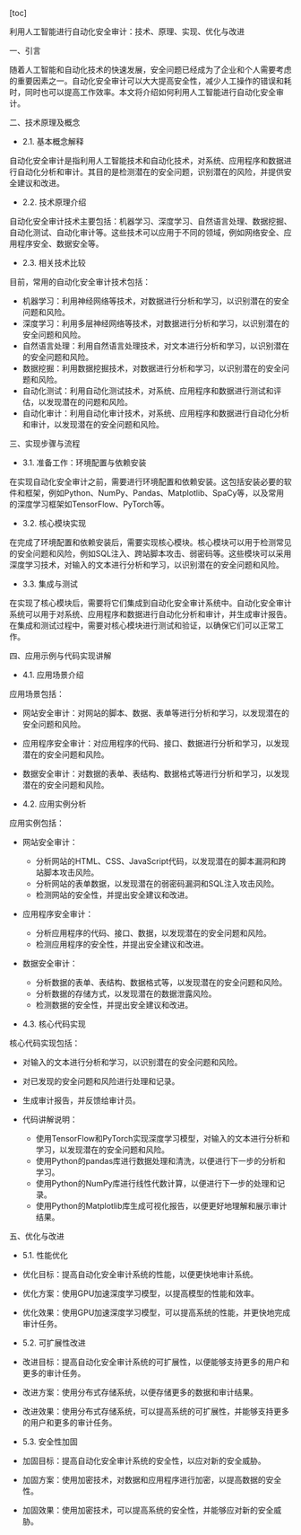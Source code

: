 
[toc]                    
                
                
利用人工智能进行自动化安全审计：技术、原理、实现、优化与改进

一、引言

随着人工智能和自动化技术的快速发展，安全问题已经成为了企业和个人需要考虑的重要因素之一。自动化安全审计可以大大提高安全性，减少人工操作的错误和耗时，同时也可以提高工作效率。本文将介绍如何利用人工智能进行自动化安全审计。

二、技术原理及概念

- 2.1. 基本概念解释

自动化安全审计是指利用人工智能技术和自动化技术，对系统、应用程序和数据进行自动化分析和审计。其目的是检测潜在的安全问题，识别潜在的风险，并提供安全建议和改进。

- 2.2. 技术原理介绍

自动化安全审计技术主要包括：机器学习、深度学习、自然语言处理、数据挖掘、自动化测试、自动化审计等。这些技术可以应用于不同的领域，例如网络安全、应用程序安全、数据安全等。

- 2.3. 相关技术比较

目前，常用的自动化安全审计技术包括：

- 机器学习：利用神经网络等技术，对数据进行分析和学习，以识别潜在的安全问题和风险。
- 深度学习：利用多层神经网络等技术，对数据进行分析和学习，以识别潜在的安全问题和风险。
- 自然语言处理：利用自然语言处理技术，对文本进行分析和学习，以识别潜在的安全问题和风险。
- 数据挖掘：利用数据挖掘技术，对数据进行分析和学习，以识别潜在的安全问题和风险。
- 自动化测试：利用自动化测试技术，对系统、应用程序和数据进行测试和评估，以发现潜在的问题和风险。
- 自动化审计：利用自动化审计技术，对系统、应用程序和数据进行自动化分析和审计，以发现潜在的安全问题和风险。

三、实现步骤与流程

- 3.1. 准备工作：环境配置与依赖安装

在实现自动化安全审计之前，需要进行环境配置和依赖安装。这包括安装必要的软件和框架，例如Python、NumPy、Pandas、Matplotlib、SpaCy等，以及常用的深度学习框架如TensorFlow、PyTorch等。

- 3.2. 核心模块实现

在完成了环境配置和依赖安装后，需要实现核心模块。核心模块可以用于检测常见的安全问题和风险，例如SQL注入、跨站脚本攻击、弱密码等。这些模块可以采用深度学习技术，对输入的文本进行分析和学习，以识别潜在的安全问题和风险。

- 3.3. 集成与测试

在实现了核心模块后，需要将它们集成到自动化安全审计系统中。自动化安全审计系统可以用于对系统、应用程序和数据进行自动化分析和审计，并生成审计报告。在集成和测试过程中，需要对核心模块进行测试和验证，以确保它们可以正常工作。

四、应用示例与代码实现讲解

- 4.1. 应用场景介绍

应用场景包括：

- 网站安全审计：对网站的脚本、数据、表单等进行分析和学习，以发现潜在的安全问题和风险。
- 应用程序安全审计：对应用程序的代码、接口、数据进行分析和学习，以发现潜在的安全问题和风险。
- 数据安全审计：对数据的表单、表结构、数据格式等进行分析和学习，以发现潜在的安全问题和风险。

- 4.2. 应用实例分析

应用实例包括：

- 网站安全审计：

   - 分析网站的HTML、CSS、JavaScript代码，以发现潜在的脚本漏洞和跨站脚本攻击风险。
   - 分析网站的表单数据，以发现潜在的弱密码漏洞和SQL注入攻击风险。
   - 检测网站的安全性，并提出安全建议和改进。

- 应用程序安全审计：

   - 分析应用程序的代码、接口、数据，以发现潜在的安全问题和风险。
   - 检测应用程序的安全性，并提出安全建议和改进。

- 数据安全审计：

   - 分析数据的表单、表结构、数据格式等，以发现潜在的安全问题和风险。
   - 分析数据的存储方式，以发现潜在的数据泄露风险。
   - 检测数据的安全性，并提出安全建议和改进。

- 4.3. 核心代码实现

核心代码实现包括：

- 对输入的文本进行分析和学习，以识别潜在的安全问题和风险。
- 对已发现的安全问题和风险进行处理和记录。
- 生成审计报告，并反馈给审计员。

- 代码讲解说明：

   - 使用TensorFlow和PyTorch实现深度学习模型，对输入的文本进行分析和学习，以发现潜在的安全问题和风险。
   - 使用Python的pandas库进行数据处理和清洗，以便进行下一步的分析和学习。
   - 使用Python的NumPy库进行线性代数计算，以便进行下一步的处理和记录。
   - 使用Python的Matplotlib库生成可视化报告，以便更好地理解和展示审计结果。

五、优化与改进

- 5.1. 性能优化

- 优化目标：提高自动化安全审计系统的性能，以便更快地审计系统。
- 优化方案：使用GPU加速深度学习模型，以提高模型的性能和效率。
- 优化效果：使用GPU加速深度学习模型，可以提高系统的性能，并更快地完成审计任务。

- 5.2. 可扩展性改进

- 改进目标：提高自动化安全审计系统的可扩展性，以便能够支持更多的用户和更多的审计任务。
- 改进方案：使用分布式存储系统，以便存储更多的数据和审计结果。
- 改进效果：使用分布式存储系统，可以提高系统的可扩展性，并能够支持更多的用户和更多的审计任务。

- 5.3. 安全性加固

- 加固目标：提高自动化安全审计系统的安全性，以应对新的安全威胁。
- 加固方案：使用加密技术，对数据和应用程序进行加密，以提高数据的安全性。
- 加固效果：使用加密技术，可以提高系统的安全性，并能够应对新的安全威胁。

